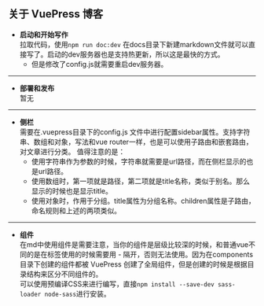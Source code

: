 关于 VuePress 博客
---
- **启动和开始写作**  
拉取代码，使用`npm run doc:dev` 在docs目录下新建markdown文件就可以直接写了。启动的dev服务器也是支持热更新，所以这是最快的方式。  
    + 但是修改了config.js就需要重启dev服务器。
---
- **部署和发布**  
暂无
---
- **侧栏**  
需要在.vuepress目录下的config.js 文件中进行配置sidebar属性。支持字符串、数组和对象，写法和vue router一样，也是可以使用子路由和嵌套路由，对文章进行分类。
值得注意的是：
    + 使用字符串作为参数的时候，字符串就需要是url路径，而在侧栏显示的也是url路径。
    + 使用数组时，第一项就是路径，第二项就是title名称，类似于别名。那么显示的时候也是显示title。
    + 使用对象时，作用于分组。title属性为分组名称。children属性是子路由，命名规则和上述的两项类似。
---
- **组件**  
在md中使用组件是需要注意，当你的组件是层级比较深的时候，和普通vue不同的是在标签使用的时候需要用 - 隔开，否则无法使用。因为在components目录下创建的组件都被 VuePress 创建了全局组件，但是创建的时候是根据目录结构来区分不同组件的。  
可以使用预编译CSS来进行编写，直接`npm install --save-dev sass-loader node-sass`进行安装。